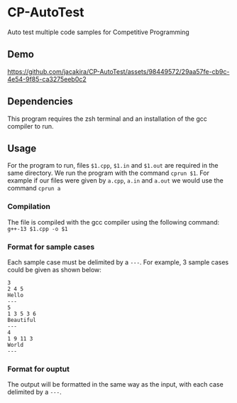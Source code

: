 # CP-AutoTest
Auto test multiple code samples for Competitive Programming

## Demo

https://github.com/jacakira/CP-AutoTest/assets/98449572/29aa57fe-cb9c-4e54-9f85-ca3275eeb0c2

## Dependencies

This program requires the zsh terminal and an installation of the gcc compiler to run. 

## Usage

For the program to run, files `$1.cpp`, `$1.in` and `$1.out` are required in the same directory. We run the program with the command `cprun $1`. For example if our files were given by `a.cpp`, `a.in` and `a.out` we would use the command `cprun a`

### Compilation

The file is compiled with the gcc compiler using the following command:
`g++-13 $1.cpp -o $1`

### Format for sample cases

Each sample case must be delimited by a `---`. For example, 3 sample cases could be given as shown below:

```
3
2 4 5
Hello
---
5
1 3 5 3 6
Beautiful
---
4
1 9 11 3
World
---
```

### Format for ouptut

The output will be formatted in the same way as the input, with each case delimited by a `---`.

